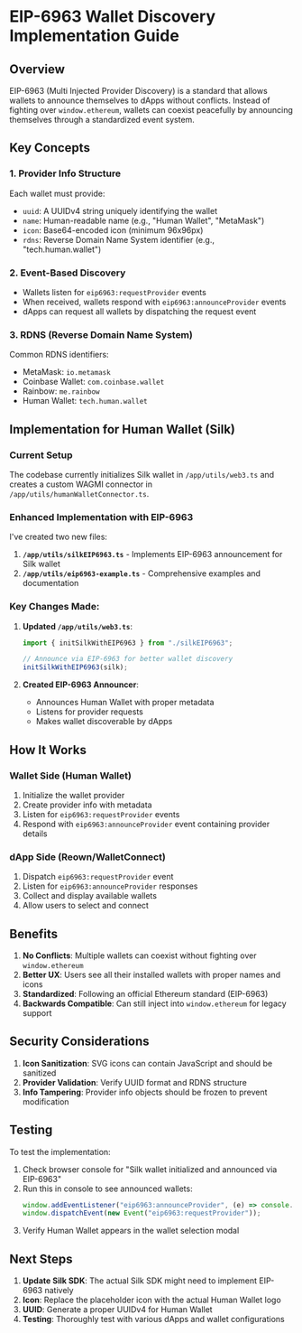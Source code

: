 # EIP-6963 Wallet Discovery Implementation Guide

## Overview

EIP-6963 (Multi Injected Provider Discovery) is a standard that allows wallets to announce themselves to dApps without conflicts. Instead of fighting over `window.ethereum`, wallets can coexist peacefully by announcing themselves through a standardized event system.

## Key Concepts

### 1. **Provider Info Structure**
Each wallet must provide:
- `uuid`: A UUIDv4 string uniquely identifying the wallet
- `name`: Human-readable name (e.g., "Human Wallet", "MetaMask")
- `icon`: Base64-encoded icon (minimum 96x96px)
- `rdns`: Reverse Domain Name System identifier (e.g., "tech.human.wallet")

### 2. **Event-Based Discovery**
- Wallets listen for `eip6963:requestProvider` events
- When received, wallets respond with `eip6963:announceProvider` events
- dApps can request all wallets by dispatching the request event

### 3. **RDNS (Reverse Domain Name System)**
Common RDNS identifiers:
- MetaMask: `io.metamask`
- Coinbase Wallet: `com.coinbase.wallet`
- Rainbow: `me.rainbow`
- Human Wallet: `tech.human.wallet`

## Implementation for Human Wallet (Silk)

### Current Setup
The codebase currently initializes Silk wallet in `/app/utils/web3.ts` and creates a custom WAGMI connector in `/app/utils/humanWalletConnector.ts`.

### Enhanced Implementation with EIP-6963
I've created two new files:

1. **`/app/utils/silkEIP6963.ts`** - Implements EIP-6963 announcement for Silk wallet
2. **`/app/utils/eip6963-example.ts`** - Comprehensive examples and documentation

### Key Changes Made:

1. **Updated `/app/utils/web3.ts`**:
   ```typescript
   import { initSilkWithEIP6963 } from "./silkEIP6963";
   
   // Announce via EIP-6963 for better wallet discovery
   initSilkWithEIP6963(silk);
   ```

2. **Created EIP-6963 Announcer**:
   - Announces Human Wallet with proper metadata
   - Listens for provider requests
   - Makes wallet discoverable by dApps

## How It Works

### Wallet Side (Human Wallet)
1. Initialize the wallet provider
2. Create provider info with metadata
3. Listen for `eip6963:requestProvider` events
4. Respond with `eip6963:announceProvider` event containing provider details

### dApp Side (Reown/WalletConnect)
1. Dispatch `eip6963:requestProvider` event
2. Listen for `eip6963:announceProvider` responses
3. Collect and display available wallets
4. Allow users to select and connect

## Benefits

1. **No Conflicts**: Multiple wallets can coexist without fighting over `window.ethereum`
2. **Better UX**: Users see all their installed wallets with proper names and icons
3. **Standardized**: Following an official Ethereum standard (EIP-6963)
4. **Backwards Compatible**: Can still inject into `window.ethereum` for legacy support

## Security Considerations

1. **Icon Sanitization**: SVG icons can contain JavaScript and should be sanitized
2. **Provider Validation**: Verify UUID format and RDNS structure
3. **Info Tampering**: Provider info objects should be frozen to prevent modification

## Testing

To test the implementation:

1. Check browser console for "Silk wallet initialized and announced via EIP-6963"
2. Run this in console to see announced wallets:
   ```javascript
   window.addEventListener("eip6963:announceProvider", (e) => console.log(e.detail));
   window.dispatchEvent(new Event("eip6963:requestProvider"));
   ```
3. Verify Human Wallet appears in the wallet selection modal

## Next Steps

1. **Update Silk SDK**: The actual Silk SDK might need to implement EIP-6963 natively
2. **Icon**: Replace the placeholder icon with the actual Human Wallet logo
3. **UUID**: Generate a proper UUIDv4 for Human Wallet
4. **Testing**: Thoroughly test with various dApps and wallet configurations